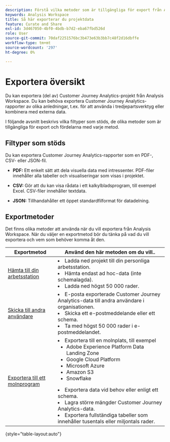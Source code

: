 ```yaml
---
description: Förstå vilka metoder som är tillgängliga för export från Analysis Workspace.
keywords: Analysis Workspace
title: Så här exporterar du projektdata
feature: Curate and Share
exl-id: 3d467050-4bf0-4bdb-b7d2-eba67fbd526d
role: User
source-git-commit: 70daf2251576bc3b473e63b3bb7c48f2d16dbffe
workflow-type: tm+mt
source-wordcount: '297'
ht-degree: 0%

---
```


# Exportera översikt

Du kan exportera (del av) Customer Journey Analytics-projekt från Analysis Workspace. Du kan behöva exportera Customer Journey Analytics-rapporter av olika anledningar, t.ex. för att använda i tredjepartsverktyg eller kombinera med externa data.

I följande avsnitt beskrivs vilka filtyper som stöds, de olika metoder som är tillgängliga för export och fördelarna med varje metod.

## Filtyper som stöds

Du kan exportera Customer Journey Analytics-rapporter som en PDF-, CSV- eller JSON-fil.

* **PDF:** Ett enkelt sätt att dela visuella data med intressenter. PDF-filer innehåller alla tabeller och visualiseringar som visas i projektet.

* **CSV:** Gör att du kan visa rådata i ett kalkylbladsprogram, till exempel Excel. CSV-filer innehåller textdata.

* **JSON:** Tillhandahåller ett öppet standardfilformat för datadelning.

## Exportmetoder

Det finns olika metoder att använda när du vill exportera från Analysis Workspace. När du väljer en exportmetod bör du tänka på vad du vill exportera och vem som behöver komma åt den.

| Exportmetod | Använd den här metoden om du vill.. |
|---------|----------|
| [Hämta till din arbetsstation](/help/analysis-workspace/export/download-send.md) | <li>Ladda ned projekt till din personliga arbetsstation.</li><li>Hämta endast ad hoc-data (inte schemalagda).</li> <li>Ladda ned högst 50 000 rader.</li> <!--true? Are there 2 different options to download to your workstation?--> <!-- is this emailing it? --> |
| [Skicka till andra användare](/help/analysis-workspace/curate-share/t-schedule-report.md) | <li>E-posta exporterade Customer Journey Analytics-data till andra användare i organisationen.</li><li>Skicka ett e-postmeddelande eller ett schema.</li> <li>Ta med högst 50 000 rader i e-postmeddelandet.</li> <!--true?--> |
| [Exportera till ett molnprogram](/help/analysis-workspace/export/export-cloud.md) | <li>Exportera till en molnplats, till exempel <ul><li>Adobe Experience Platform Data Landing Zone</li><li>Google Cloud Platform</li><li>Microsoft Azure</li><li>Amazon S3</li><li>Snowflake</li></ul></li><li>Exportera data vid behov eller enligt ett schema.</li><li>Lagra större mängder Customer Journey Analytics-data.</li><li>Exportera fullständiga tabeller som innehåller tusentals eller miljontals rader.<!-- What other things? Wiki talks about things that aren't even possible in Data Warehouse. What are they? --> </li> |

{style="table-layout:auto"}
